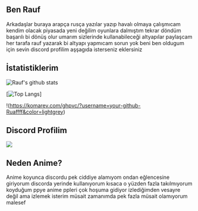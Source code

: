 ## Ben Rauf

Arkadaşlar buraya arapça rusça yazılar yazıp havalı olmaya çalışmıcam kendim olacak piyasada yeni değilim oyunlara dalmıştım tekrar döndüm başarılı bi dönüş olur umarım sizlerinde kullanabileceği altyapılar paylaşcam her tarafa rauf yazarak bi altyapı yapmıcam sorun yok beni ben oldugum için sevin discord profilim aşşagıda isterseniz eklersiniz 

## İstatistiklerim  
![Rauf's github stats](https://github-readme-stats.vercel.app/api?username=Rauffff&show_icons=true&theme=dark) 

[![Top Langs](https://github-readme-stats.vercel.app/api/top-langs/?username=Rauffff&show_icons=true&theme=dark)]

!(https://komarev.com/ghpvc/?username=your-github-Ruaffff&color=lightgrey)

## Discord Profilim

<a href="https://discord.com/users/818901891341090876" title="Discord Profile"><img src="https://lanyard-profile-readme.vercel.app/api/818901891341090876"></a>

## Neden Anime?

Anime koyunca discordu pek ciddiye alamıyom ondan eğlencesine giriyorum discorda yerinde kullanıyorum kısaca o yüzden fazla takılmıyorum koyduğum ppye anime ppleri çok hoşuma gidiyor izlediğimden vesayre değil ama izlemek isterim müsait zamanımda pek fazla müsait olamıyorum malesef 


